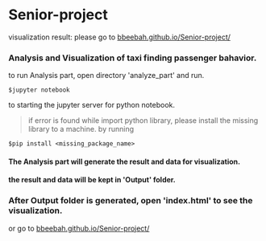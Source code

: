 # Senior-project

visualization result: please go to [bbeebah.github.io/Senior-project/](https://bbeebah.github.io/Senior-project/)

### Analysis and Visualization of taxi finding passenger bahavior.
 
to run Analysis part, open directory 'analyze_part' and run.
```
$jupyter notebook
```
to starting the jupyter server for python notebook.
> if error is found while import python library, please install the missing library to a machine.
by running
```
$pip install <missing_package_name>
```

#### The Analysis part will generate the result and data for visualization.
#### the result and data will be kept in 'Output' folder.
### After Output folder is generated, open 'index.html' to see the visualization.
or go to [bbeebah.github.io/Senior-project/](https://bbeebah.github.io/Senior-project/)
